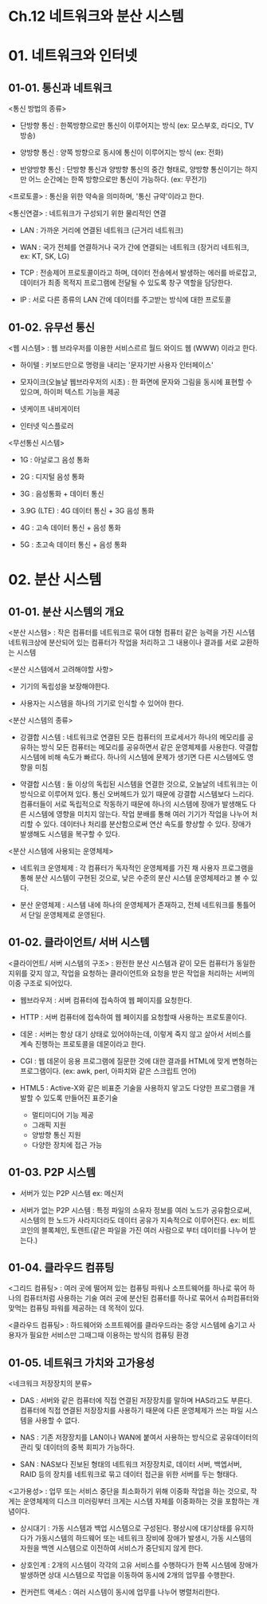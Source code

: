 # Ch.12 네트워크와 분산 시스템

# 01. 네트워크와 인터넷

## 01-01. 통신과 네트워크

<통신 방법의 종류>

- 단방향 통신
  : 한쪽방향으로만 통신이 이루어지는 방식 (ex: 모스부호, 라디오, TV 방송)

- 양방향 통신
  : 양쪽 방향으로 동시에 통신이 이루어지는 방식 (ex: 전화)

- 반양방향 통신
  : 단방향 통신과 양방향 통신의 중간 형태로, 양방향 통신이기는 하지만 어느 순간에는 한쪽 방향으로만 통신이 가능하다. (ex: 무전기)

<프로토콜>
: 통신을 위한 약속을 의미하며, '통신 규약'이라고 한다.

<통신연결>
: 네트워크가 구성되기 위한 물리적인 연결

- LAN
  : 가까운 거리에 연결된 네트워크 (근거리 네트워크)

- WAN
  : 국가 전체를 연결하거나 국가 간에 연결되는 네트워크 (장거리 네트워크, ex: KT, SK, LG)

- TCP
  : 전송제어 프로토콜이라고 하며, 데이터 전송에서 발생하는 에러를 바로잡고, 데이터가 최종 목적지 프로그램에 전달될 수 있도록 창구 역할을 담당한다.

- IP
  : 서로 다른 종류의 LAN 간에 데이터를 주고받는 방식에 대한 프로토콜

## 01-02. 유무선 통신

<웹 시스템>
: 웹 브라우저를 이용한 서비스르르 월드 와이드 웹 (WWW) 이라고 한다.

- 하이텔
  : 키보드만으로 명령을 내리는 '문자기반 사용자 인터페이스'

- 모자이크(오늘날 웹브라우저의 시초)
  : 한 화면에 문자와 그림을 동시에 표현할 수 있으며, 하이퍼 텍스트 기능을 제공

- 넷케이프 내비게이터

- 인터넷 익스플로러

<무선통신 시스템>

- 1G
  : 아날로그 음성 통화

- 2G
  : 디지털 음성 통화

- 3G
  : 음성통화 + 데이터 통신

- 3.9G (LTE)
  : 4G 데이터 통신 + 3G 음성 통화

- 4G
  : 고속 데이터 통신 + 음성 통화

- 5G
  : 초고속 데이터 통신 + 음성 통화

# 02. 분산 시스템

## 01-01. 분산 시스템의 개요

<분산 시스템>
: 작은 컴퓨터를 네트워크로 묶어 대형 컴퓨터 같은 능력을 가진 시스템
네트워크상에 분산되어 있는 컴퓨터가 작업을 처리하고 그 내용이나 결과를 서로 교환하는 시스템

<분산 시스템에서 고려해야할 사항>

- 기기의 독립성을 보장해야한다.

- 사용자는 시스템을 하나의 기기로 인식할 수 있어야 한다.

<분산 시스템의 종류>

- 강결합 시스템
  : 네트워크로 연결된 모든 컴퓨터의 프로세서가 하나의 메모리를 공유하는 방식
  모든 컴퓨터는 메모리를 공유하면서 같은 운영체제를 사용한다.
  약결합 시스템에 비해 속도가 빠르다.
  하나의 시스템에 문제가 생기면 다른 시스템에도 영향을 미침

- 약결합 시스템
  : 둘 이상의 독립된 시스템을 연결한 것으로, 오늘날의 네트워크는 이 방식으로 이루어져 있다.
  통신 오버헤드가 있기 때문에 강결합 시스템보다 느리다.
  컴퓨터들이 서로 독립적으로 작동하기 때문에 하나의 시스템에 장애가 발생해도 다른 시스템에 영향을 미치지 않는다.
  작업 분배를 통해 여러 기기가 작업을 나누어 처리할 수 있다.
  데이터나 처리를 분산함으로써 연산 속도를 향상할 수 있다.
  장애가 발생해도 시스템을 복구할 수 있다.

<분산 시스템에 사용되는 운영체제>

- 네트워크 운영체제
  : 각 컴퓨터가 독자적인 운영체제를 가진 채 사용자 프로그램을 통해 분산 시스템이 구현된 것으로, 낮은 수준의 분산 시스템 운영체제라고 볼 수 있다.

- 분산 운영체제
  : 시스템 내에 하나의 운영체제가 존재하고, 전체 네트워크를 통틀어서 단일 운영체제로 운영된다.

## 01-02. 클라이언트/ 서버 시스템

<클라이언트/ 서버 시스템의 구조>
: 완전한 분산 시스템과 같이 모든 컴퓨터가 동일한 지위를 갖지 않고, 작업을 요청하는 클라이언트와 요청을 받은 작업을 처리하는 서버의 이중 구조로 되어있다.

- 웹브라우저
  : 서버 컴퓨터에 접속하여 웹 페이지를 요청한다.

- HTTP
  : 서버 컴퓨터에 접속하여 웹 페이지를 요청할때 사용하는 프로토콜이다.

- 데몬
  : 서버는 항상 대기 상태로 있어야하는데, 이렇게 죽지 않고 살아서 서비스를 계속 진행하는 프로토콜을 데몬이라고 한다.

- CGI
  : 웹 데몬이 응용 프로그램에 질문한 것에 대한 결과를 HTML에 맞게 변형하는 프로그램이다. (ex: awk, perl, 아파치와 같은 스크립트 언어)

- HTML5
  : Active-X와 같은 비표준 기술을 사용하지 앟고도 다양한 프로그램을 개발할 수 있도록 만들어진 표준기술
  - 멀티미디어 기능 제공
  - 그래픽 지원
  - 양방향 통신 지원
  - 다양한 장치에 접근 가능

## 01-03. P2P 시스템

- 서버가 있는 P2P 시스템
  ex: 메신저

- 서버가 없는 P2P 시스템
  : 특정 파일의 소유자 정보를 여러 노드가 공유함으로써, 시스템의 한 노드가 사라지더라도 데이터 공유가 지속적으로 이루어진다.
  ex: 비트코인의 블록체인, 토렌트(같은 파일을 가진 여러 사람으로 부터 데이터를 나누어 받는다.)

## 01-04. 클라우드 컴퓨팅

<그리드 컴퓨팅>
: 여러 곳에 떨어져 있는 컴퓨팅 파워나 소프트웨어를 하나로 묶어 하나의 컴퓨터처럼 사용하는 기술
여러 곳에 분산된 컴퓨터를 하나로 묶어서 슈퍼컴퓨터와 맞먹는 컴퓨팅 파워를 제공하는 데 목적이 있다.

<클라우드 컴퓨팅>
: 하드웨어와 소프트웨어를 클라우드라는 중앙 시스템에 숨기고 사용자가 필요한 서비스만 그때그때 이용하는 방식의 컴퓨팅 환경

## 01-05. 네트워크 가치와 고가용성

<네크워크 저장장치의 분류>

- DAS
  : 서버와 같은 컴퓨터에 직접 연결된 저장장치를 말하며 HAS라고도 부른다. 컴퓨터에 직접 연결된 저장장치를 사용하기 때문에 다른 운영체제가 쓰는 파일 시스템을 사용할 수 없다.

- NAS
  : 기존 저장장치를 LAN이나 WAN에 붙여서 사용하는 방식으로 공유데이터의 관리 및 데이터의 중복 회피가 가능하다.

- SAN
  : NAS보다 진보된 형태의 네트워크 저장장치로, 데이터 서버, 백엡서버, RAID 등의 장치를 네트워크로 묶고 데이터 접근을 위한 서버를 두는 형태다.

<고가용성>
: 업무 또는 서비스 중단을 최소화하기 위해 이중화 작업을 하는 것으로, 작게는 운영체제의 디스크 미러링부터 크게는 시스템 자체를 이중화하는 것을 포함하는 개념이다.

- 상시대기
  : 가동 시스템과 백업 시스템으로 구성된다. 평상시에 대기상태를 유지하다가 가동시스템의 하드웨어 또는 네트워크 장비에 장애가 발생시, 가동 시스템의 자원을 백엔 시스템으로 이전하여 서비스가 중단되지 않게 한다.

- 상호인계
  : 2개의 시스템이 각각의 고유 서비스를 수행하다가 한쪽 시스템에 장애가 발생하면 상대 시스템으로 작업을 이동하여 동시에 2개의 업무를 수행한다.

- 컨커런트 액세스
  : 여러 시스템이 동시에 업무를 나누어 병렬처리한다.
